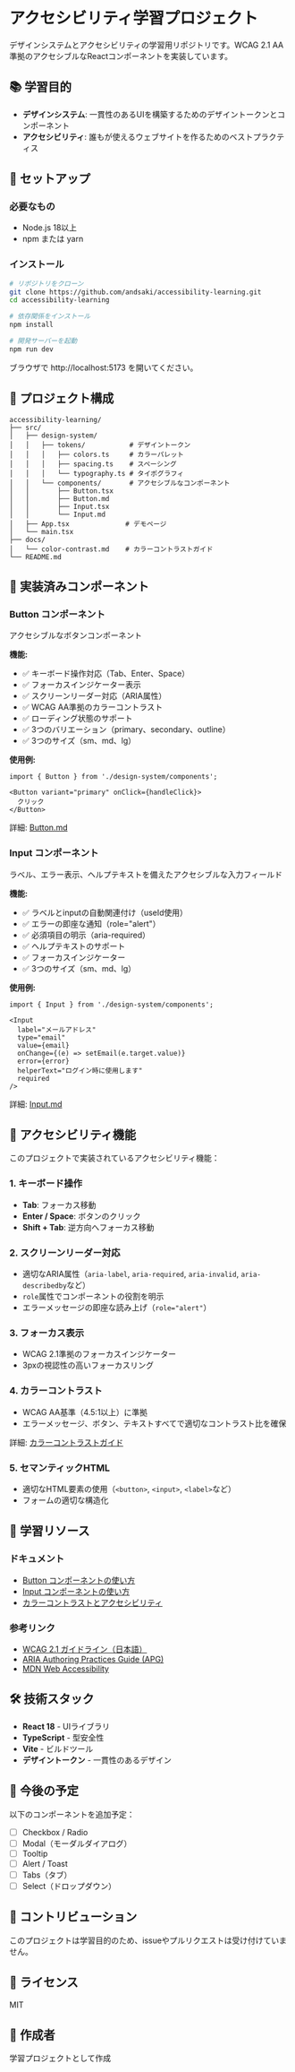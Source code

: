 # アクセシビリティ学習プロジェクト

デザインシステムとアクセシビリティの学習用リポジトリです。WCAG 2.1 AA準拠のアクセシブルなReactコンポーネントを実装しています。

## 📚 学習目的

- **デザインシステム**: 一貫性のあるUIを構築するためのデザイントークンとコンポーネント
- **アクセシビリティ**: 誰もが使えるウェブサイトを作るためのベストプラクティス

## 🚀 セットアップ

### 必要なもの

- Node.js 18以上
- npm または yarn

### インストール

```bash
# リポジトリをクローン
git clone https://github.com/andsaki/accessibility-learning.git
cd accessibility-learning

# 依存関係をインストール
npm install

# 開発サーバーを起動
npm run dev
```

ブラウザで http://localhost:5173 を開いてください。

## 📁 プロジェクト構成

```
accessibility-learning/
├── src/
│   ├── design-system/
│   │   ├── tokens/           # デザイントークン
│   │   │   ├── colors.ts     # カラーパレット
│   │   │   ├── spacing.ts    # スペーシング
│   │   │   └── typography.ts # タイポグラフィ
│   │   └── components/       # アクセシブルなコンポーネント
│   │       ├── Button.tsx
│   │       ├── Button.md
│   │       ├── Input.tsx
│   │       └── Input.md
│   ├── App.tsx              # デモページ
│   └── main.tsx
├── docs/
│   └── color-contrast.md    # カラーコントラストガイド
└── README.md
```

## 🎨 実装済みコンポーネント

### Button コンポーネント

アクセシブルなボタンコンポーネント

**機能:**
- ✅ キーボード操作対応（Tab、Enter、Space）
- ✅ フォーカスインジケーター表示
- ✅ スクリーンリーダー対応（ARIA属性）
- ✅ WCAG AA準拠のカラーコントラスト
- ✅ ローディング状態のサポート
- ✅ 3つのバリエーション（primary、secondary、outline）
- ✅ 3つのサイズ（sm、md、lg）

**使用例:**
```tsx
import { Button } from './design-system/components';

<Button variant="primary" onClick={handleClick}>
  クリック
</Button>
```

詳細: [Button.md](./src/design-system/components/Button.md)

### Input コンポーネント

ラベル、エラー表示、ヘルプテキストを備えたアクセシブルな入力フィールド

**機能:**
- ✅ ラベルとinputの自動関連付け（useId使用）
- ✅ エラーの即座な通知（role="alert"）
- ✅ 必須項目の明示（aria-required）
- ✅ ヘルプテキストのサポート
- ✅ フォーカスインジケーター
- ✅ 3つのサイズ（sm、md、lg）

**使用例:**
```tsx
import { Input } from './design-system/components';

<Input
  label="メールアドレス"
  type="email"
  value={email}
  onChange={(e) => setEmail(e.target.value)}
  error={error}
  helperText="ログイン時に使用します"
  required
/>
```

詳細: [Input.md](./src/design-system/components/Input.md)

## 🎯 アクセシビリティ機能

このプロジェクトで実装されているアクセシビリティ機能：

### 1. キーボード操作
- **Tab**: フォーカス移動
- **Enter / Space**: ボタンのクリック
- **Shift + Tab**: 逆方向へフォーカス移動

### 2. スクリーンリーダー対応
- 適切なARIA属性（`aria-label`, `aria-required`, `aria-invalid`, `aria-describedby`など）
- `role`属性でコンポーネントの役割を明示
- エラーメッセージの即座な読み上げ（`role="alert"`）

### 3. フォーカス表示
- WCAG 2.1準拠のフォーカスインジケーター
- 3pxの視認性の高いフォーカスリング

### 4. カラーコントラスト
- WCAG AA基準（4.5:1以上）に準拠
- エラーメッセージ、ボタン、テキストすべてで適切なコントラスト比を確保

詳細: [カラーコントラストガイド](./docs/color-contrast.md)

### 5. セマンティックHTML
- 適切なHTML要素の使用（`<button>`, `<input>`, `<label>`など）
- フォームの適切な構造化

## 📖 学習リソース

### ドキュメント
- [Button コンポーネントの使い方](./src/design-system/components/Button.md)
- [Input コンポーネントの使い方](./src/design-system/components/Input.md)
- [カラーコントラストとアクセシビリティ](./docs/color-contrast.md)

### 参考リンク
- [WCAG 2.1 ガイドライン（日本語）](https://waic.jp/docs/WCAG21/)
- [ARIA Authoring Practices Guide (APG)](https://www.w3.org/WAI/ARIA/apg/)
- [MDN Web Accessibility](https://developer.mozilla.org/ja/docs/Web/Accessibility)

## 🛠️ 技術スタック

- **React 18** - UIライブラリ
- **TypeScript** - 型安全性
- **Vite** - ビルドツール
- **デザイントークン** - 一貫性のあるデザイン

## 📝 今後の予定

以下のコンポーネントを追加予定：

- [ ] Checkbox / Radio
- [ ] Modal（モーダルダイアログ）
- [ ] Tooltip
- [ ] Alert / Toast
- [ ] Tabs（タブ）
- [ ] Select（ドロップダウン）

## 🤝 コントリビューション

このプロジェクトは学習目的のため、issueやプルリクエストは受け付けていません。

## 📄 ライセンス

MIT

## 👤 作成者

学習プロジェクトとして作成

